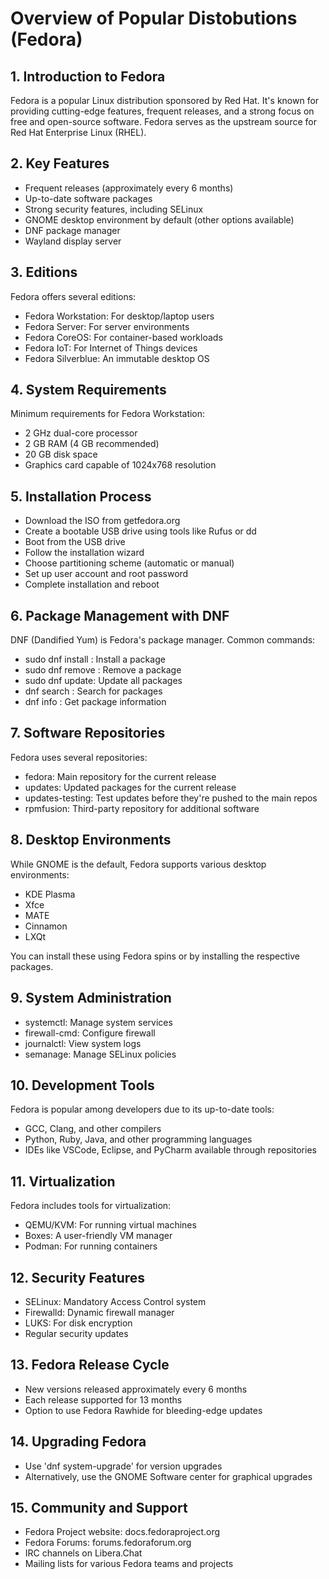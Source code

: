 # Overview of Popular Distobutions (Fedora)

## 1. Introduction to Fedora
Fedora is a popular Linux distribution sponsored by Red Hat. It's known for providing cutting-edge features, frequent releases, and a strong focus on free and open-source software. Fedora serves as the upstream source for Red Hat Enterprise Linux (RHEL).

## 2. Key Features
- Frequent releases (approximately every 6 months)
- Up-to-date software packages
- Strong security features, including SELinux
- GNOME desktop environment by default (other options available)
- DNF package manager
- Wayland display server

## 3. Editions
Fedora offers several editions:
- Fedora Workstation: For desktop/laptop users
- Fedora Server: For server environments
- Fedora CoreOS: For container-based workloads
- Fedora IoT: For Internet of Things devices
- Fedora Silverblue: An immutable desktop OS

## 4. System Requirements
Minimum requirements for Fedora Workstation:
- 2 GHz dual-core processor
- 2 GB RAM (4 GB recommended)
- 20 GB disk space
- Graphics card capable of 1024x768 resolution

## 5. Installation Process
- Download the ISO from getfedora.org
- Create a bootable USB drive using tools like Rufus or dd
- Boot from the USB drive
- Follow the installation wizard
- Choose partitioning scheme (automatic or manual)
- Set up user account and root password
- Complete installation and reboot

## 6. Package Management with DNF
DNF (Dandified Yum) is Fedora's package manager. Common commands:
- sudo dnf install <package>: Install a package
- sudo dnf remove <package>: Remove a package
- sudo dnf update: Update all packages
- dnf search <keyword>: Search for packages
- dnf info <package>: Get package information

## 7. Software Repositories
Fedora uses several repositories:
- fedora: Main repository for the current release
- updates: Updated packages for the current release
- updates-testing: Test updates before they're pushed to the main repos
- rpmfusion: Third-party repository for additional software

## 8. Desktop Environments
While GNOME is the default, Fedora supports various desktop environments:
- KDE Plasma
- Xfce
- MATE
- Cinnamon
- LXQt

You can install these using Fedora spins or by installing the respective packages.

## 9. System Administration
- systemctl: Manage system services
- firewall-cmd: Configure firewall
- journalctl: View system logs
- semanage: Manage SELinux policies

## 10. Development Tools
Fedora is popular among developers due to its up-to-date tools:
- GCC, Clang, and other compilers
- Python, Ruby, Java, and other programming languages
- IDEs like VSCode, Eclipse, and PyCharm available through repositories

## 11. Virtualization
Fedora includes tools for virtualization:
- QEMU/KVM: For running virtual machines
- Boxes: A user-friendly VM manager
- Podman: For running containers

## 12. Security Features
- SELinux: Mandatory Access Control system
- Firewalld: Dynamic firewall manager
- LUKS: For disk encryption
- Regular security updates

## 13. Fedora Release Cycle
- New versions released approximately every 6 months
- Each release supported for 13 months
- Option to use Fedora Rawhide for bleeding-edge updates

## 14. Upgrading Fedora
- Use 'dnf system-upgrade' for version upgrades
- Alternatively, use the GNOME Software center for graphical upgrades

## 15. Community and Support
- Fedora Project website: docs.fedoraproject.org
- Fedora Forums: forums.fedoraforum.org
- IRC channels on Libera.Chat
- Mailing lists for various Fedora teams and projects
